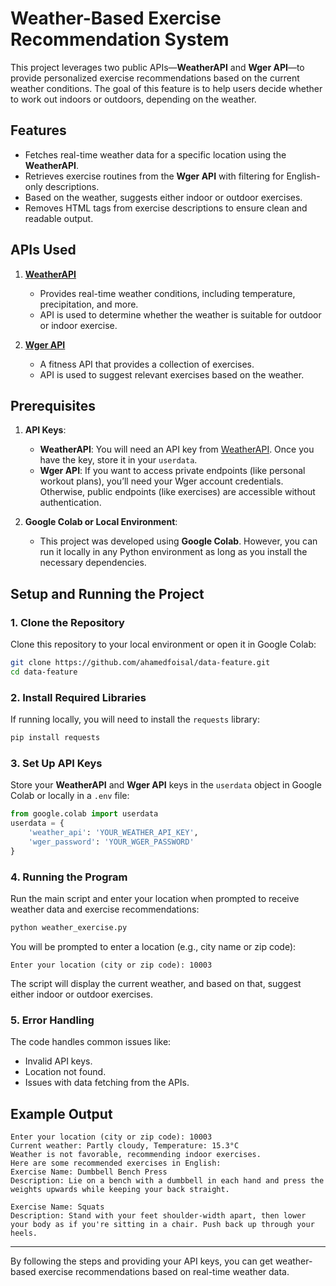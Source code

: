 




# Weather-Based Exercise Recommendation System

This project leverages two public APIs—**WeatherAPI** and **Wger API**—to provide personalized exercise recommendations based on the current weather conditions. The goal of this feature is to help users decide whether to work out indoors or outdoors, depending on the weather.

## Features
- Fetches real-time weather data for a specific location using the **WeatherAPI**.
- Retrieves exercise routines from the **Wger API** with filtering for English-only descriptions.
- Based on the weather, suggests either indoor or outdoor exercises.
- Removes HTML tags from exercise descriptions to ensure clean and readable output.

## APIs Used
1. **[WeatherAPI](https://www.weatherapi.com/)**
   - Provides real-time weather conditions, including temperature, precipitation, and more.
   - API is used to determine whether the weather is suitable for outdoor or indoor exercise.

2. **[Wger API](https://wger.de/en/software/api)**
   - A fitness API that provides a collection of exercises.
   - API is used to suggest relevant exercises based on the weather.

## Prerequisites

1. **API Keys**:
   - **WeatherAPI**: You will need an API key from [WeatherAPI](https://www.weatherapi.com/signup.aspx). Once you have the key, store it in your `userdata`.
   - **Wger API**: If you want to access private endpoints (like personal workout plans), you’ll need your Wger account credentials. Otherwise, public endpoints (like exercises) are accessible without authentication.

2. **Google Colab or Local Environment**:
   - This project was developed using **Google Colab**. However, you can run it locally in any Python environment as long as you install the necessary dependencies.

## Setup and Running the Project

### 1. Clone the Repository
   Clone this repository to your local environment or open it in Google Colab:
   ```bash
   git clone https://github.com/ahamedfoisal/data-feature.git
   cd data-feature
   ```

### 2. Install Required Libraries
   If running locally, you will need to install the `requests` library:
   ```bash
   pip install requests
   ```

### 3. Set Up API Keys
   Store your **WeatherAPI** and **Wger API** keys in the `userdata` object in Google Colab or locally in a `.env` file:
   ```python
   from google.colab import userdata
   userdata = {
       'weather_api': 'YOUR_WEATHER_API_KEY',
       'wger_password': 'YOUR_WGER_PASSWORD'
   }
   ```

### 4. Running the Program
   Run the main script and enter your location when prompted to receive weather data and exercise recommendations:
   ```python
   python weather_exercise.py
   ```

   You will be prompted to enter a location (e.g., city name or zip code):
   ```
   Enter your location (city or zip code): 10003
   ```

   The script will display the current weather, and based on that, suggest either indoor or outdoor exercises.

### 5. Error Handling
   The code handles common issues like:
   - Invalid API keys.
   - Location not found.
   - Issues with data fetching from the APIs.

## Example Output

```
Enter your location (city or zip code): 10003
Current weather: Partly cloudy, Temperature: 15.3°C
Weather is not favorable, recommending indoor exercises.
Here are some recommended exercises in English:
Exercise Name: Dumbbell Bench Press
Description: Lie on a bench with a dumbbell in each hand and press the weights upwards while keeping your back straight.

Exercise Name: Squats
Description: Stand with your feet shoulder-width apart, then lower your body as if you're sitting in a chair. Push back up through your heels.
```



---

By following the steps and providing your API keys, you can get weather-based exercise recommendations based on real-time weather data.

```

